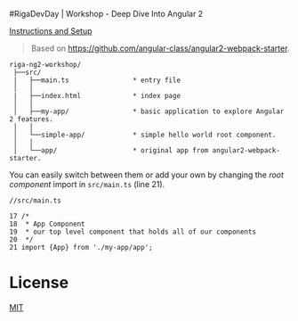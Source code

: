 #RigaDevDay | Workshop - Deep Dive Into Angular 2

[Instructions and Setup](http://bit.ly/riga-workshop-doc)

> Based on https://github.com/angular-class/angular2-webpack-starter.

```
riga-ng2-workshop/
 ├──src/                       
 |   ├──main.ts                * entry file
 │   │
 |   ├──index.html             * index page
 │   │
 │   ├──my-app/                * basic application to explore Angular 2 features.
 │   │
 │   └──simple-app/            * simple hello world root component.
 │   │
 │   └──app/                   * original app from angular2-webpack-starter.
```

You can easily switch between them or add your own by changing the *root component* import in `src/main.ts` (line 21). 

```
//src/main.ts

17 /*
18  * App Component
19  * our top level component that holds all of our components
20  */
21 import {App} from './my-app/app';
```

# License
 [MIT](/LICENSE)